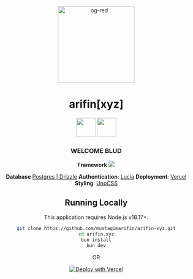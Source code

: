 <div align="center">
	<a href="https://arifin.xyz"
><img src="https://i.ibb.co/284vy3R/og-red.png" alt="og-red" width="200"></a>
	</a>
	<h1>arifin[xyz]</h1>

</div>

<div align="center">

<img src="./public/invisibleman.avifs" width=50 height=50/>
<img src="https://i.gifer.com/T3IX.gif" width=50 height=50/>

<h3>WELCOME BLUD</h3>

<strong>Framework</strong>
<img src="https://img.shields.io/badge/Next-black?style=for-the-badge&logo=next.js&logoColor=white" height={-2} />

<strong>Database</strong>
[Postgres | Drizzle](https://orm.drizzle.team/)
**Authentication**:
[Lucia](https://lucia-auth.com/)
**Deployment**:
[Vercel](https://vercel.com)
**Styling**:
[UnoCSS](https://tailwindcss.com)

## Running Locally

This application requires Node.js v18.17+.

```bash
git clone https://github.com/mustaqimarifin/arifin-xyz.git
cd arifin.xyz
bun install
bun dev
```

OR

[![Deploy with Vercel](https://vercel.com/button)](https://vercel.com/new/clone?repository-url=https%3A%2F%2Fgithub.com%2Fmustaqimarifin%2Farifin.xyz)

</div>
